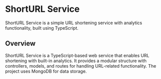 # ShortURL Service

ShortURL Service is a simple URL shortening service with analytics functionality, built using TypeScript.

## Overview

ShortURL Service is a TypeScript-based web service that enables URL shortening with built-in analytics. It provides a modular structure with controllers, models, and routes for handling URL-related functionality. The project uses MongoDB for data storage.
